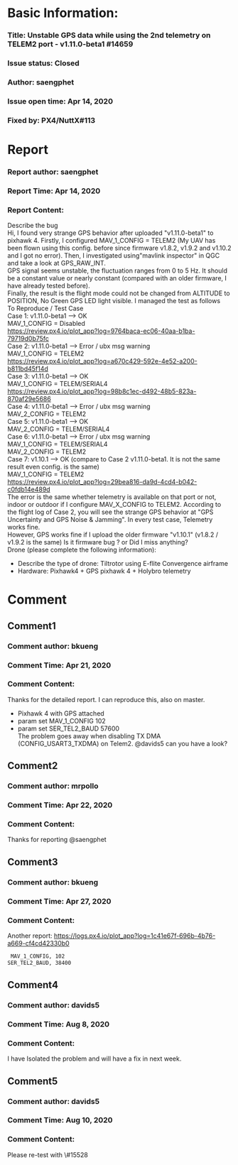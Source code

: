 # Basic Information:
### Title:  Unstable GPS data while using the 2nd telemetry on TELEM2 port - v1.11.0-beta1 #14659 
### Issue status: Closed
### Author: saengphet
### Issue open time: Apr 14, 2020
### Fixed by: PX4/NuttX#113
# Report
### Report author: saengphet
### Report Time: Apr 14, 2020
### Report Content:   
Describe the bug    
Hi, I found very strange GPS behavior after uploaded "v1.11.0-beta1" to pixhawk 4. Firstly, I configured MAV_1_CONFIG = TELEM2 (My UAV has been flown using this config. before since firmware v1.8.2, v1.9.2 and v1.10.2 and I got no error). Then, I investigated using"mavlink inspector" in QGC and take a look at GPS_RAW_INT.  
GPS signal seems unstable, the fluctuation ranges from 0 to 5 Hz. It should be a constant value or nearly constant (compared with an older firmware, I have already tested before).  
Finally, the result is the flight mode could not be changed from ALTITUDE to POSITION, No Green GPS LED light visible. I managed the test as follows  
To Reproduce / Test Case    
Case 1: v1.11.0-beta1 --> OK    
MAV_1_CONFIG = Disabled    
https://review.px4.io/plot_app?log=9764baca-ec06-40aa-b1ba-79719d0b75fc  
Case 2: v1.11.0-beta1 --> Error / ubx msg warning    
MAV_1_CONFIG = TELEM2    
https://review.px4.io/plot_app?log=a670c429-592e-4e52-a200-b811bd45f14d  
Case 3: v1.11.0-beta1 --> OK    
MAV_1_CONFIG = TELEM/SERIAL4    
https://review.px4.io/plot_app?log=98b8c1ec-d492-48b5-823a-870af29e5686  
Case 4:  v1.11.0-beta1 --> Error / ubx msg warning    
MAV_2_CONFIG =  TELEM2  
Case 5: v1.11.0-beta1 --> OK    
MAV_2_CONFIG =  TELEM/SERIAL4  
Case 6: v1.11.0-beta1 --> Error / ubx msg warning    
MAV_1_CONFIG = TELEM/SERIAL4    
MAV_2_CONFIG =  TELEM2  
Case 7: v1.10.1 --> OK (compare to Case 2 v1.11.0-beta1. It is not the same result even config. is the same)    
MAV_1_CONFIG = TELEM2    
https://review.px4.io/plot_app?log=29bea816-da9d-4cd4-b042-c0fdb14e489d  
The error is the same whether telemetry is available on that port or not, indoor or outdoor if I configure MAV_X_CONFIG to TELEM2. According to the flight log of Case 2, you will see the strange GPS behavior at "GPS Uncertainty and GPS Noise & Jamming". In every test case, Telemetry works fine.  
However, GPS works fine if I upload the older firmware "v1.10.1" (v1.8.2 / v1.9.2 is the same) Is it firmware bug ? or Did I miss anything?  
Drone (please complete the following information):  
- Describe the type of drone: Tiltrotor using E-flite Convergence airframe  
- Hardware: Pixhawk4 + GPS pixhawk 4 + Holybro telemetry  

# Comment
## Comment1
### Comment author: bkueng
### Comment Time: Apr 21, 2020
### Comment Content:   
Thanks for the detailed report. I can reproduce this, also on master.  
- Pixhawk 4 with GPS attached  
- param set MAV_1_CONFIG 102  
- param set SER_TEL2_BAUD 57600  
The problem goes away when disabling TX DMA (CONFIG_USART3_TXDMA) on Telem2. @davids5 can you have a look?  

## Comment2
### Comment author: mrpollo
### Comment Time: Apr 22, 2020
### Comment Content:   
Thanks for reporting @saengphet  

## Comment3
### Comment author: bkueng
### Comment Time: Apr 27, 2020
### Comment Content:   
Another report: https://logs.px4.io/plot_app?log=1c41e67f-696b-4b76-a669-cf4cd42330b0  
    
```bash     
 MAV_1_CONFIG, 102        
SER_TEL2_BAUD, 38400        
```  

## Comment4
### Comment author: davids5
### Comment Time: Aug 8, 2020
### Comment Content:   
I have Isolated the problem and will have a fix in next week.  

## Comment5
### Comment author: davids5
### Comment Time: Aug 10, 2020
### Comment Content:   
Please re-test with \\\#15528  
